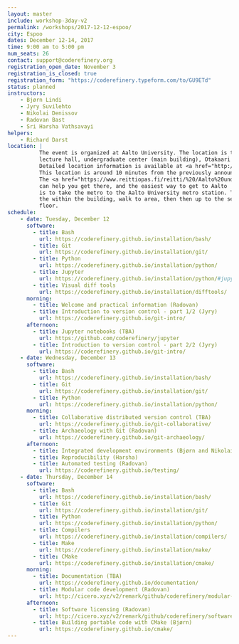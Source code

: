 ```yaml
---
layout: master
include: workshop-3day-v2
permalink: /workshops/2017-12-12-espoo/
city: Espoo
dates: December 12-14, 2017
time: 9:00 am to 5:00 pm
num_seats: 26
contact: support@coderefinery.org
registration_open_date: November 3
registration_is_closed: true
registration_form: "https://coderefinery.typeform.com/to/GU9ETd"
status: planned
instructors:
    - Bjørn Lindi
    - Jyry Suvilehto
    - Nikolai Denissov
    - Radovan Bast
    - Sri Harsha Vathsavayi
helpers:
    - Richard Darst
location: |
          The event is organized at Aalto University. The location is the U9
          lecture hall, undergraduate center (main building), Otakaari 1, Espoo.
          Detailed location information is available at <a href="http://usefulaaltomap.fi/#!/select/main-U271" target="_blank">UsefulAaltoMap</a>.
          This location is around 10 minutes from the previously announced location at CSC.
          The <a href="https://www.reittiopas.fi/reitti/%20/Aalto%20undergraduate%20center,%20U271:%20U9%3A%3A60.187119%2C24.82928" target="_blank">HSL journey planner</a>
          can help you get there, and the easiest way to get to Aalto
          is to take the metro to the Aalto University metro station. To find
          the within the building, walk to area, then then up to the second
          floor.
schedule:
    - date: Tuesday, December 12
      software:
        - title: Bash
          url: https://coderefinery.github.io/installation/bash/
        - title: Git
          url: https://coderefinery.github.io/installation/git/
        - title: Python
          url: https://coderefinery.github.io/installation/python/
        - title: Jupyter
          url: https://coderefinery.github.io/installation/python/#jupyter
        - title: Visual diff tools
          url: https://coderefinery.github.io/installation/difftools/
      morning:
        - title: Welcome and practical information (Radovan)
        - title: Introduction to version control - part 1/2 (Jyry)
          url: https://coderefinery.github.io/git-intro/
      afternoon:
        - title: Jupyter notebooks (TBA)
          url: https://github.com/coderefinery/jupyter
        - title: Introduction to version control - part 2/2 (Jyry)
          url: https://coderefinery.github.io/git-intro/
    - date: Wednesday, December 13
      software:
        - title: Bash
          url: https://coderefinery.github.io/installation/bash/
        - title: Git
          url: https://coderefinery.github.io/installation/git/
        - title: Python
          url: https://coderefinery.github.io/installation/python/
      morning:
        - title: Collaborative distributed version control (TBA)
          url: https://coderefinery.github.io/git-collaborative/
        - title: Archaeology with Git (Radovan)
          url: https://coderefinery.github.io/git-archaeology/
      afternoon:
        - title: Integrated development environments (Bjørn and Nikolai)
        - title: Reproducibility (Harsha)
        - title: Automated testing (Radovan)
          url: https://coderefinery.github.io/testing/
    - date: Thursday, December 14
      software:
        - title: Bash
          url: https://coderefinery.github.io/installation/bash/
        - title: Git
          url: https://coderefinery.github.io/installation/git/
        - title: Python
          url: https://coderefinery.github.io/installation/python/
        - title: Compilers
          url: https://coderefinery.github.io/installation/compilers/
        - title: Make
          url: https://coderefinery.github.io/installation/make/
        - title: CMake
          url: https://coderefinery.github.io/installation/cmake/
      morning:
        - title: Documentation (TBA)
          url: https://coderefinery.github.io/documentation/
        - title: Modular code development (Radovan)
          url: http://cicero.xyz/v2/remark/github/coderefinery/modular-code-development/master/talk.md/
      afternoon:
        - title: Software licensing (Radovan)
          url: http://cicero.xyz/v2/remark/github/coderefinery/software-licensing/master/talk.md/
        - title: Building portable code with CMake (Bjørn)
          url: https://coderefinery.github.io/cmake/
---
```

